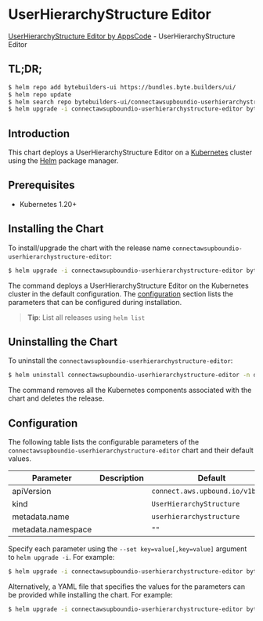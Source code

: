 # UserHierarchyStructure Editor

[UserHierarchyStructure Editor by AppsCode](https://byte.builders) - UserHierarchyStructure Editor

## TL;DR;

```bash
$ helm repo add bytebuilders-ui https://bundles.byte.builders/ui/
$ helm repo update
$ helm search repo bytebuilders-ui/connectawsupboundio-userhierarchystructure-editor --version=v0.4.18
$ helm upgrade -i connectawsupboundio-userhierarchystructure-editor bytebuilders-ui/connectawsupboundio-userhierarchystructure-editor -n default --create-namespace --version=v0.4.18
```

## Introduction

This chart deploys a UserHierarchyStructure Editor on a [Kubernetes](http://kubernetes.io) cluster using the [Helm](https://helm.sh) package manager.

## Prerequisites

- Kubernetes 1.20+

## Installing the Chart

To install/upgrade the chart with the release name `connectawsupboundio-userhierarchystructure-editor`:

```bash
$ helm upgrade -i connectawsupboundio-userhierarchystructure-editor bytebuilders-ui/connectawsupboundio-userhierarchystructure-editor -n default --create-namespace --version=v0.4.18
```

The command deploys a UserHierarchyStructure Editor on the Kubernetes cluster in the default configuration. The [configuration](#configuration) section lists the parameters that can be configured during installation.

> **Tip**: List all releases using `helm list`

## Uninstalling the Chart

To uninstall the `connectawsupboundio-userhierarchystructure-editor`:

```bash
$ helm uninstall connectawsupboundio-userhierarchystructure-editor -n default
```

The command removes all the Kubernetes components associated with the chart and deletes the release.

## Configuration

The following table lists the configurable parameters of the `connectawsupboundio-userhierarchystructure-editor` chart and their default values.

|     Parameter      | Description |                   Default                   |
|--------------------|-------------|---------------------------------------------|
| apiVersion         |             | <code>connect.aws.upbound.io/v1beta1</code> |
| kind               |             | <code>UserHierarchyStructure</code>         |
| metadata.name      |             | <code>userhierarchystructure</code>         |
| metadata.namespace |             | <code>""</code>                             |


Specify each parameter using the `--set key=value[,key=value]` argument to `helm upgrade -i`. For example:

```bash
$ helm upgrade -i connectawsupboundio-userhierarchystructure-editor bytebuilders-ui/connectawsupboundio-userhierarchystructure-editor -n default --create-namespace --version=v0.4.18 --set apiVersion=connect.aws.upbound.io/v1beta1
```

Alternatively, a YAML file that specifies the values for the parameters can be provided while
installing the chart. For example:

```bash
$ helm upgrade -i connectawsupboundio-userhierarchystructure-editor bytebuilders-ui/connectawsupboundio-userhierarchystructure-editor -n default --create-namespace --version=v0.4.18 --values values.yaml
```
